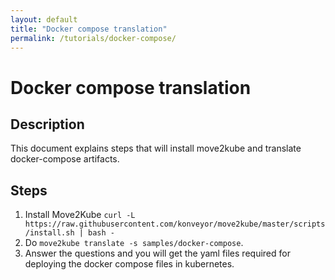 ```yaml
---
layout: default
title: "Docker compose translation"
permalink: /tutorials/docker-compose/
---
```


# Docker compose translation

## Description

This document explains steps that will install move2kube and translate docker-compose artifacts.

## Steps

1. Install Move2Kube `curl -L https://raw.githubusercontent.com/konveyor/move2kube/master/scripts/install.sh | bash -`
1. Do `move2kube translate -s samples/docker-compose`.
1. Answer the questions and you will get the yaml files required for deploying the docker compose files in kubernetes.
